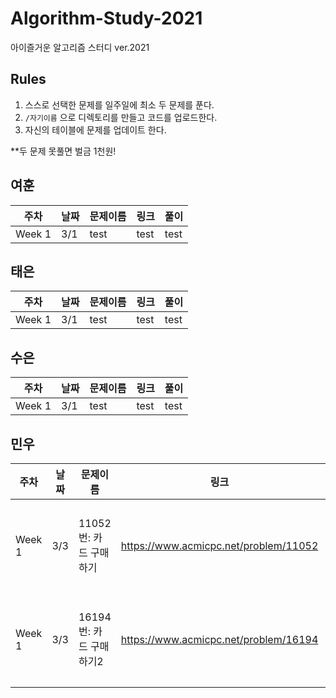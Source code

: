 # Algorithm-Study-2021
아이즐거운 알고리즘 스터디 ver.2021

## Rules 

1. 스스로 선택한 문제를 일주일에 최소 두 문제를 푼다.
2. `/자기이름` 으로 디렉토리를 만들고 코드를 업로드한다.
3. 자신의 테이블에 문제를 업데이트 한다.

**두 문제 못풀면 벌금 1천원!

## 여훈
주차|날짜|문제이름|링크|풀이|
|-|-|-|-|-|
|Week 1|3/1|test|test|test|

## 태은
주차|날짜|문제이름|링크|풀이|
|-|-|-|-|-|
|Week 1|3/1|test|test|test|

## 수은
주차|날짜|문제이름|링크|풀이|
|-|-|-|-|-|
|Week 1|3/1|test|test|test|

## 민우
주차|날짜|문제이름|링크|풀이|
|-|-|-|-|-|
|Week 1|3/3|11052번: 카드 구매하기|https://www.acmicpc.net/problem/11052|업데이트 예정|
|Week 1|3/3|16194번: 카드 구매하기2|https://www.acmicpc.net/problem/16194|업데이트 예정|
